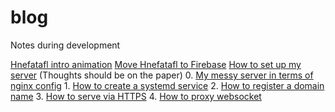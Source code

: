 # blog
Notes during development

[Hnefatafl intro animation](171002.md)
[Move Hnefatafl to Firebase](171002.md)
[How to set up my server](170928.md) (Thoughts should be on the paper)
	0. [My messy server in terms of nginx config](170928.md#my-messy-server-in-terms-of-nginx-config)
	1. [How to create a systemd service](170928.md#how-to-create-a-systemd-service)
	2. [How to register a domain name](170928.md#how-to-register-a-domain-name)
	3. [How to serve via HTTPS](170928.md#how-to-serve-via-https)
	4. [How to proxy websocket](170928.md#how-to-proxy-websocket)
